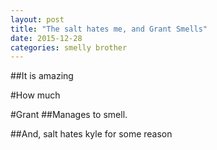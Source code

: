 ```yaml
---
layout: post
title: "The salt hates me, and Grant Smells"
date: 2015-12-28 
categories: smelly brother
---
```

##It is amazing

#How much 

#Grant
##Manages to smell. 

##And, salt hates kyle for some reason


